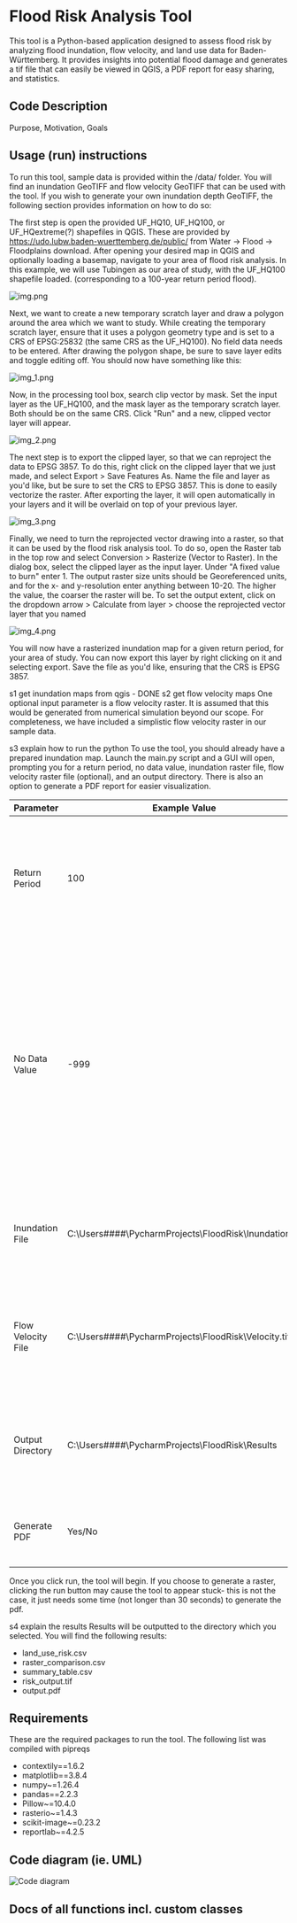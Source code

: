 # Flood Risk Analysis Tool
This tool is a Python-based application designed to assess flood risk by analyzing flood inundation,
flow velocity, and land use data for Baden-Württemberg. It provides insights into potential flood damage and
generates a tif file that can easily be viewed in QGIS, a PDF report for easy sharing, and statistics.

## Code Description
Purpose, Motivation, Goals

## Usage (run) instructions
To run this tool, sample data is provided within the /data/ folder. You will find an inundation GeoTIFF and
flow velocity GeoTIFF that can be used with the tool. If you wish to generate your own inundation depth GeoTIFF,
the following section provides information on how to do so:

The first step is open the provided UF_HQ10, UF_HQ100, or UF_HQextreme(?) shapefiles in QGIS. These are provided by
https://udo.lubw.baden-wuerttemberg.de/public/ from Water -> Flood -> Floodplains download. After opening your desired
map in QGIS and optionally loading a basemap, navigate to your area of flood risk analysis. In this example, we will
use Tubingen as our area of study, with the UF_HQ100 shapefile loaded. (corresponding to a 100-year return period flood).

![img.png](data/Project_Files/img.png)

Next, we want to create a new temporary scratch layer and draw a polygon around the area which we want to study. While creating
the temporary scratch layer, ensure that it uses a polygon geometry type and is set to a CRS of EPSG:25832 (the same CRS as the UF_HQ100). No field data needs
to be entered. After drawing the polygon shape, be sure to save layer edits and toggle editing off. You should now have something like this:

![img_1.png](data/Project_Files/img_1.png)

Now, in the processing tool box, search clip vector by mask. Set the input layer as the UF_HQ100, and the mask layer as the
temporary scratch layer. Both should be on the same CRS. Click "Run" and a new, clipped vector layer will appear.

![img_2.png](data/Project_Files/img_2.png)

The next step is to export the clipped layer, so that we can reproject the data to EPSG 3857. To do this, right click on the
clipped layer that we just made, and select Export > Save Features As. Name the file and layer as you'd like, but be sure to
set the CRS to EPSG 3857. This is done to easily vectorize the raster. After exporting the layer, it will open automatically
in your layers and it will be overlaid on top of your previous layer.

![img_3.png](data/Project_Files/img_3.png)

Finally, we need to turn the reprojected vector drawing into a raster, so that it can be used by the flood risk analysis tool. To
do so, open the Raster tab in the top row and select Conversion > Rasterize (Vector to Raster). In the dialog box, select
the clipped layer as the input layer. Under "A fixed value to burn" enter 1. The output raster size units should be Georeferenced units,
and for the x- and y-resolution enter anything between 10-20. The higher the value, the coarser the raster will be. To set the
output extent, click on the dropdown arrow > Calculate from layer > choose the reprojected vector layer that you named

![img_4.png](data/Project_Files/img_4.png)

You will now have a rasterized inundation map for a given return period, for your area of study. You can now export this layer
by right clicking on it and selecting export. Save the file as you'd like, ensuring that the CRS is EPSG 3857.

s1 get inundation maps from qgis - DONE
s2 get flow velocity maps
One optional input parameter is a flow velocity raster. It is assumed that this would be generated from numerical simulation
beyond our scope. For completeness, we have included a simplistic flow velocity raster in our sample data.

s3 explain how to run the python
To use the tool, you should already have a prepared inundation map. Launch the main.py script and a GUI will open, prompting you
for a return period, no data value, inundation raster file, flow velocity raster file (optional), and an output directory. There is also an option to generate a PDF report for easier visualization.

| Parameter          | Example Value                                          | Notes                                                                                                                                                                                        |
|--------------------|--------------------------------------------------------|----------------------------------------------------------------------------------------------------------------------------------------------------------------------------------------------|
| Return Period      | 100                                                    | Use the return period for the inundation map that you have selected, ie. 10, 100, 1000                                                                                                       |
| No Data Value      | -999                                                   | Cells that are calculated with no data will appear as black when you export to QGIS, unless a no data value is used. This helps with clarity of the output. Any negative integer is suitable |
| Inundation File    | C:\Users\####\PycharmProjects\FloodRisk\Inundation.tif | The file path to your inundation map. Use the file browser to select.                                                                                                                        |
| Flow Velocity File | C:\Users\####\PycharmProjects\FloodRisk\Velocity.tif   | The file path to your (optional) flow velocity map. Use the file browser to select.                                                                                                          |
| Output Directory   | C:\Users\####\PycharmProjects\FloodRisk\Results        | The directory that results will be stored in, after the tool finishes.                                                                                                                       |
| Generate PDF       | Yes/No                                                 | An optional feature to generate a PDF output.                                                                                                                                                |

Once you click run, the tool will begin. If you choose to
generate a raster, clicking the run button may cause the tool to appear stuck- this is not the case, it just needs some time (not longer
than 30 seconds) to generate the pdf.

s4 explain the results
Results will be outputted to the directory which you selected. You will find the following results:
- land_use_risk.csv
- raster_comparison.csv
- summary_table.csv
- risk_output.tif
- output.pdf

## Requirements
These are the required packages to run the tool.
The following list was compiled with pipreqs

- contextily==1.6.2
- matplotlib==3.8.4
- numpy~=1.26.4
- pandas==2.2.3
- Pillow~=10.4.0
- rasterio~=1.4.3
- scikit-image~=0.23.2
- reportlab~=4.2.5

## Code diagram (ie. UML)
![Code diagram](data/Project_Files/UML.png)

## Docs of all functions incl. custom classes
